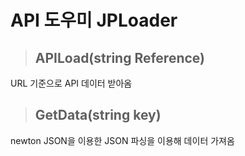 # API 도우미 JPLoader

> ## APILoad(string Reference)
URL 기준으로 API 데이터 받아옴
> ## GetData(string key)
newton JSON을 이용한 JSON 파싱을 이용해 데이터 가져옴